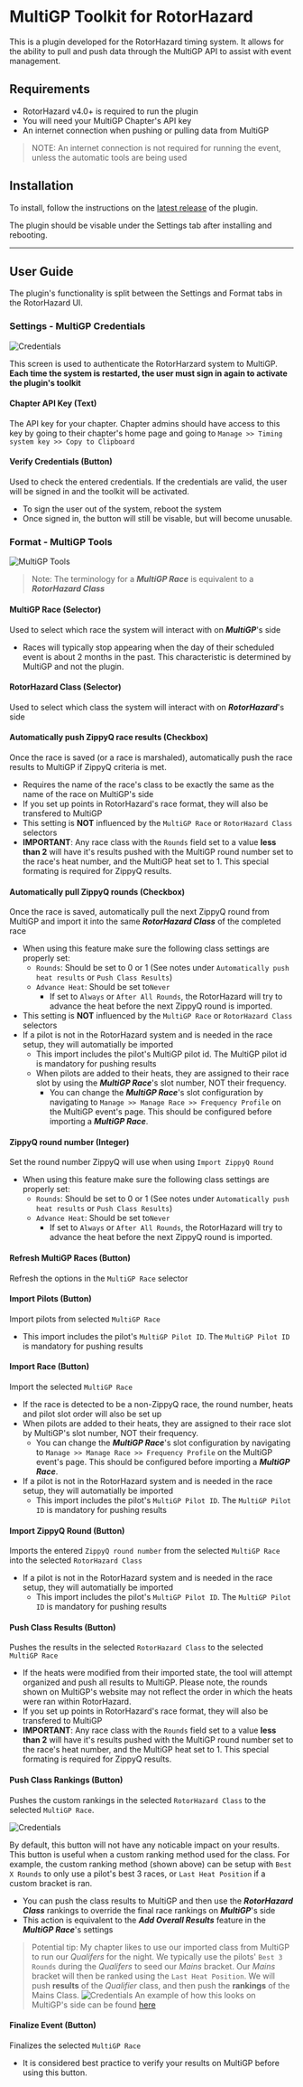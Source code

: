 # MultiGP Toolkit for RotorHazard

This is a plugin developed for the RotorHazard timing system. It allows for the ability to pull and push data through the MultiGP API to assist with event management.

## Requirements

- RotorHazard v4.0+ is required to run the plugin
- You will need your MultiGP Chapter's API key
- An internet connection when pushing or pulling data from MultiGP

> NOTE: An internet connection is not required for running the event, unless the automatic tools are being used

## Installation

To install, follow the instructions on the [latest release](https://github.com/i-am-grub/MultiGP_Toolkit/releases) of the plugin.

The plugin should be visable under the Settings tab after installing and rebooting. 

---

## User Guide

The plugin's functionality is split between the Settings and Format tabs in the RotorHazard UI.

### Settings - MultiGP Credentials

![Credentials](docs/settings.png)

This screen is used to authenticate the RotorHarzard system to MultiGP. **Each time the system is restarted, the user must sign in again to activate the plugin's toolkit**

#### Chapter API Key (Text)

The API key for your chapter. Chapter admins should have access to this key by going to their chapter's home page and going to `Manage >> Timing system key >> Copy to Clipboard`

#### Verify Credentials (Button)

Used to check the entered credentials. If the credentials are valid, the user will be signed in and the toolkit will be activated.
- To sign the user out of the system, reboot the system
- Once signed in, the button will still be visable, but will become unusable.

### Format - MultiGP Tools

![MultiGP Tools](docs/format.png)

> Note: The terminology for a ***MultiGP Race*** is equivalent to a ***RotorHazard Class***

#### MultiGP Race (Selector)

Used to select which race the system will interact with on ***MultiGP***'s side
- Races will typically stop appearing when the day of their scheduled event is about 2 months in the past. This characteristic is determined by MultiGP and not the plugin.

#### RotorHazard Class (Selector)

Used to select which class the system will interact with on ***RotorHazard***'s side

#### Automatically push ZippyQ race results (Checkbox)

Once the race is saved (or a race is marshaled), automatically push the race results to MultiGP if ZippyQ criteria is met.
- Requires the name of the race's class to be exactly the same as the name of the race on MultiGP's side
- If you set up points in RotorHazard's race format, they will also be transfered to MultiGP
- This setting is **NOT** influenced by the `MultiGP Race` or `RotorHazard Class` selectors
- **IMPORTANT**: Any race class with the `Rounds` field set to a value **less than 2** will have it's results pushed with the MultiGP round number set to the race's heat number, and the MultiGP heat set to 1. This special formating is required for ZippyQ results.

#### Automatically pull ZippyQ rounds (Checkbox)

Once the race is saved, automatically pull the next ZippyQ round from MultiGP and import it into the same ***RotorHazard Class*** of the completed race
- When using this feature make sure the following class settings are properly set:
    - `Rounds`: Should be set to 0 or 1 (See notes under `Automatically push heat results` or `Push Class Results`)
    - `Advance Heat`: Should be set to`Never`
        - If set to `Always` or `After All Rounds`, the RotorHazard will try to advance the heat before the next ZippyQ round is imported.
- This setting is **NOT** influenced by the `MultiGP Race` or `RotorHazard Class` selectors
- If a pilot is not in the RotorHazard system and is needed in the race setup, they will automatially be imported
    - This import includes the pilot's MultiGP pilot id. The MultiGP pilot id is mandatory for pushing results
    - When pilots are added to their heats, they are assigned to their race slot by using the ***MultiGP Race***'s slot number, NOT their frequency.
        - You can change the ***MultiGP Race***'s slot configuration by navigating to `Manage >> Manage Race >> Frequency Profile` on the MultiGP event's page. This should be configured before importing a ***MultiGP Race***.

#### ZippyQ round number (Integer)

Set the round number ZippyQ will use when using `Import ZippyQ Round`
- When using this feature make sure the following class settings are properly set:
    - `Rounds`: Should be set to 0 or 1 (See notes under `Automatically push heat results` or `Push Class Results`)
    - `Advance Heat`: Should be set to`Never`
        - If set to `Always` or `After All Rounds`, the RotorHazard will try to advance the heat before the next ZippyQ round is imported.

#### Refresh MultiGP Races (Button)

Refresh the options in the `MultiGP Race` selector

#### Import Pilots (Button)

Import pilots from selected `MultiGP Race`
- This import includes the pilot's `MultiGP Pilot ID`. The `MultiGP Pilot ID` is mandatory for pushing results

#### Import Race (Button)

Import the selected `MultiGP Race`
- If the race is detected to be a non-ZippyQ race, the round number, heats and pilot slot order will also be set up
- When pilots are added to their heats, they are assigned to their race slot by MultiGP's slot number, NOT their frequency.
    - You can change the ***MultiGP Race***'s slot configuration by navigating to `Manage >> Manage Race >> Frequency Profile` on the MultiGP event's page. This should be configured before importing a ***MultiGP Race***.
- If a pilot is not in the RotorHazard system and is needed in the race setup, they will automatially be imported
    - This import includes the pilot's `MultiGP Pilot ID`. The `MultiGP Pilot ID` is mandatory for pushing results


#### Import ZippyQ Round (Button)

Imports the entered `ZippyQ round number` from the selected `MultiGP Race` into the selected `RotorHazard Class`
- If a pilot is not in the RotorHazard system and is needed in the race setup, they will automatially be imported
    - This import includes the pilot's `MultiGP Pilot ID`. The `MultiGP Pilot ID` is mandatory for pushing results

#### Push Class Results (Button)

Pushes the results in the selected `RotorHazard Class` to the selected `MultiGP Race`
- If the heats were modified from their imported state, the tool will attempt organized and push all results to MultiGP. Please note, the rounds shown on MultiGP's website may not reflect the order in which the heats were ran within RotorHazard.
- If you set up points in RotorHazard's race format, they will also be transfered to MultiGP
- **IMPORTANT**: Any race class with the `Rounds` field set to a value **less than 2** will have it's results pushed with the MultiGP round number set to the race's heat number, and the MultiGP heat set to 1. This special formating is required for ZippyQ results.

#### Push Class Rankings (Button)

Pushes the custom rankings in the selected `RotorHazard Class` to the selected `MultiGP Race`. 

![Credentials](docs/ranking.png)

By default, this button will not have any noticable impact on your results. This button is useful when a custom ranking method used for the class. For example, the custom ranking method (shown above) can be setup with `Best X Rounds` to only use a pilot's best 3 races, or `Last Heat Position` if a custom bracket is ran.

- You can push the class results to MultiGP and then use the ***RotorHazard Class*** rankings to override the final race rankings on ***MultiGP***'s side
- This action is equivalent to the ***Add Overall Results*** feature in the ***MultiGP Race***'s settings

> Potential tip: My chapter likes to use our imported class from MultiGP to run our *Qualifers* for the night. We typically use the pilots' `Best 3 Rounds` during the *Qualifers* to seed our *Mains* bracket. Our *Mains* bracket will then be ranked using the `Last Heat Position`. We will push **results** of the *Qualifier* class, and then push the **rankings** of the Mains Class. ![Credentials](docs/example.png) An example of how this looks on MultiGP's side can be found [here](https://www.multigp.com/races/view/?race=26004/Anybody-Out-There)

#### Finalize Event (Button)

Finalizes the selected `MultiGP Race`
- It is considered best practice to verify your results on MultiGP before using this button.
